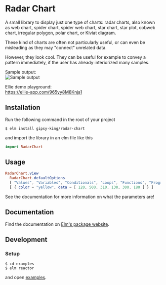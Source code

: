 # Radar Chart

A small library to display just one type of charts: radar charts, also known as web chart, spider chart, spider web chart, star chart, star plot, cobweb chart, irregular polygon, polar chart, or Kiviat diagram.

These kind of charts are often not particularly useful, or can even be misleading
as they may "connect" unrelated data.

However, they look cool. They can be useful for example to convey a pattern
immediately, if the user has already interiorized many samples.

Sample output:  
![Sample output](https://github.com/gipsy-king/radar-chart/blob/master/sample_output.svg?raw=true)

Ellie demo playground:  
https://ellie-app.com/965yy8M8Knja1

## Installation

Run the following command in the root of your project

```shell
$ elm install gipsy-king/radar-chart
```

and import the library in an elm file like this 

```elm
import RadarChart
```

## Usage

```elm
RadarChart.view
  RadarChart.defaultOptions
  [ "Values", "Variables", "Conditionals", "Loops", "Functions", "Programs" ]
  [ { color = "yellow", data = [ 120, 500, 310, 130, 300, 180 ] } ]
```

See the documentation for more information on what the parameters are!

## Documentation

Find the documentation on [Elm's package website](http://package.elm-lang.org/packages/gipsy-king/radar-chart).

## Development

### Setup

```shell
$ cd examples
$ elm reactor
```

and open [examples](https://localhost:8000).

